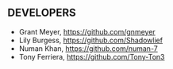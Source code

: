 ## DEVELOPERS

* Grant Meyer, https://github.com/gnmeyer
* Lily Burgess, https://github.com/Shadowlief
* Numan Khan, https://github.com/numan-7
* Tony Ferriera, https://github.com/Tony-Ton3
